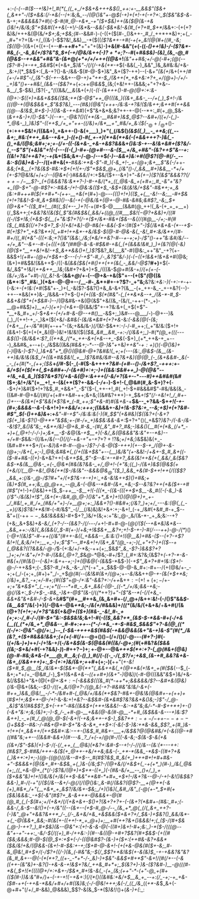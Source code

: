 +:-*(_-(_--#(*_$--+!&)+!_#(*(_((_+_/+$&+&+++&$()_++:+-__&&$"($&+(_&*+"-/($+&&:(/-*&(--_/+:&;&*_--/(@()&"+*-@_$(-+)+(+!-+(-+?+:_$($&"&$-&_-&-+;_+&&&&&?+#_)(___-$-#(#_@-+&*_-+"($+$&)++(&($_@_(&-+&()&!+/&/&;$"+$&#((++&_(-+!_/-(&*_&-*-&&_(_-*_$&*&!-&(#_(+?+#_$+*_/&&+:-(+(+?&)&/+++&(@(&_/+$+;&;+$&;(#-_-&&#-)-(-((+($(#-_()&++-_#_/_++*+*&)+;+(_-_#+"+?+(&-+/_((&-)-$$?&!_&&)__-*($((_($?&*+-+#(-+(+_&!(@(#+((#_-&;($((_@-)(&+(+((+-(+--__#-++#+*__+"+"+(&)-__)+&(#-&&"(_+_(_-_((-*()_++!&)-/-($?&*-#&_(-_-&_&(+/$?&"_$_$+(_-+/_@&/&++(-)$?+*+;$?-*-#(+_#&$&)-(&)_(&_-@_#(@&$--+*+&&"+#&"&-(*&*_@_(+*+/+/+++((@&_+!___(&"+*+#&;+/-@(*-#+;(@(--($?-#-)+-++_$&#_$(*(+&+_$_)&"-/(/(/-+&(+*-+_$(-&&(_-)_&&"_)&_&#&:&/+&-_&:+/(*_$&$+:(_&-+?()-&-/&&-$(#-@-$+)&"_&+($?-++)--(-&_+"(&(+_/&+(++/_#(+-/+#$"-/_(&"-$(-+-_-&&+--@-+_)+"+*-$_/(&++(*_+&+&:+?+_+/(@+)-/+/-_+)&"()+-+#&!_(&&--($&?+_+(+:++_@&&_$_(&;(+&!++-(&&&;+"+?+&--&__/_$-$&)_($?(-_$_+$"(_((&&_/__&_(&+(+/(*-((-(_&+++()-#-@(@+:+:&-(@+:-$((+)+&&+&$&(($&;+*($-@$"++_@(((&_)((&+_&&-_--/+(_)_$+!-/&(((_@-+(@&$&&+_$"_&$?&)_---(#&)(@&"(+++-/&:&-+?&!($_/&++;&++#_(++&_&((@-*-*&!&$_#+$-*_)-)()&-&-++&#_)(+$"&+&*&;&?++-+-@(--*+:_#(+_@_$&-(*&++&-)+/()-$&"-)(--*-_-@&?()((+*(&-__#&#+)&$_@$?--&#+/((+/-(_)-*_@&-_)_)&)$"-((++$_/+_+"++-((/&)+/&*__+"_#&/+_&:($(*-$_@+/_@+$()-__(+:+++$&!+/((&&+)_+&++-()-&(+___)_)+"(_(/&$()_(&$((_)__-_+*&;((_--&+;_#&:(*++_&&--+&+_)-((+()-#(_+-+)(*+&(*+&(-(+&&+++?-)&(_-()_+&/(@&;&#+;+;+-(/+-((-(&+&-_+&-+&$?&&_&+*()&:_$-+--&!&+&#+($?&/_-(_--$"$"(*+*&)&"+!(-(---((-(_)-#+*_-(@+#---&-*($__+/&_+#&"-(&?++$"&--*+:((&!+?&!++&?+;-+(_&*($&;&*-/-@-/--+$_(-)--&&+)&:+#(@$?(@-#(/-_--&:-$()&)+&-)--_/((+#+&(+-__#_&&:+*&-$"-#_)(-&_+!-_+-(@+;&+__$"&(-/+_+-_&&;(*&__(+?&(&$-#&:+$+(+!(+-/$"+$&$_@+_(/&"()-/_&&__#+)&&__-*+/+(+-$?_@&!&/+/+:_/--(@&*(-_)_#&&&/_/+:+$&/($+--&+)+"-*&(+$-)($$?(&$"&&&?$?(/++-/-$__$?-_(+()&&&?&:&*+?-)-#-+&/(*+_((_@&-&_+(+#+;_#_-&"+"&?+_(@-$+"-@-#$?+:-#&&-/+!-@&:&(($+$_-&$+(&*(*&!&*_/+$&"-#&*+;+_&(&:+#+++#($(++#+*-(++-__+&(+_(#+)-@_--_-*((()+!+)(_($_+(__-&!--&;__-#+$&(+!+?_&&!-$-#_&+$_#&)()--&(-+(_-@&/&+(@+_-@-#&-&#&;&#$?_-&;_$+(_@_+&_+"-(($_#+!__(#((_$(_+-_-_)+?(*-+(#+$-@____(&&#(@_++!(_&-(+_+_+__+)(/_$&++;(*+&&?&!(&($(_$"_&(#&$&(_&&/+((@_((#___$&!($-@$?_+_&&)+/(_(#((-/($+!&;(+&$-$(__(+"&:$?+?(/-+($+/&*-#&+($&--&(/_/(#_@__-/+;-#(#($_(_#&$((_/+?+$+?_$-)(+&!+&_)-@-#&(+-&&(-_$+:(#($+"-)_$(/&*&+&-(*--+$-#(_+!$?+"_+&?&*+)(_+#+!++&*-+&/&$-$(@-#-@&-&(_-&!_#+:&/&*+/(#-#+/((_#(*&"-(((+:&;+?()&"(&&:_/&;(*&/++&?-#--+-+;+)-/$"()-++"&:&#_/&/--+/+_&"--&+-*-#-(+*(((+(_&"(#_#_@-&-&-#_$&#-+&(_(+(&&&!&#_)_)+(&?(@(-&)(@($+"__+$+$&!+*&!_-+$_&+*&&()+!_)$?_$&?_&(___&"-#(@&:_++"&"_-+?(+-&&$+!_(+#+-(@+/+$&+-$---(-/-+$"-#_/-_&?$"&/-)(-($-(($+!&&+!&+&+_#(@&;(&+)+#&$&!(&&++$-/((-&(_&&($&(+#()++(++(&(_-_&&/-@$?___#+)__+$(-&/_&$"+!&/(_++&++__)&;_(&#+?+&+)+$_/(((&-$_@+#(&-_+/_/(+(+-(-(&/+;_/&_+"+#_)-/(*(_&!-*&-(__&&+_@_/+-(--@+&-+&($"+--(+($"_(_@((&(&*+:$"_#&:_)(*&+-@-@+--/__-#-_&*+#+-+?$?-_+"&;__&?&:_+&:-)(-+:-+_-+-(-&:+_-(+!&:(+_#($&"+-_)+(_-&($?-$&?()+&_&-&+?(&__-(+_++-&_-_+-+&?(--)-++--*&&(*+)&-_/&&&-+?+$-(_)+(+((&-$(*(#&"-(_(+*&*&--+_/(&-*-#_$-&&$+$&($"+(+$&#-)--_/(@&#&-+&(@(&$"+&((&_-(&/(_-++-(*-_+)-__@+#&$_)+)__+/-)(++)-(+&+_-@(&&/$"+-+?&:&+(_+$(+$"-*__+&_#+_+/-$_+&+-(+/+#-&-@--+#()__-_&$+;_)&#---@___/-)-@+--)&(_)_/(++!-+_-_)&*($(+&/-_&#&(-(&/&*&#+(+?+&_-&:_(-&&*(@(*-(&;(+&+__(+-/&"_#(#_(_+-++"-(&;+&&/&-_)(/_(&!-$&*+:-/-/-#_++;(_+"&!&:($+!+_(&_&+!-$(+(+(*_&(@-)&!+!&!&!($(_($&_&#__&#_-+:-/(/&&+;_)-#(*(@_+(((---&$(*()-(&/&&+:$?_((++&_/(*+_++-&+(+&--+_-$&*_(-$+)_(+*_++&-+_+---)_&&#&_+--+(-_/&$&((&&_(#&&+;-*---@-)&"+_+&_)++&"-$+:+)()($_-_@()&)+(-)_@&*-)_-$?-)_)&*&"+*_@()(@&#-@+?&#&!(_+;+(---(&:_@&$-(&__(&-_++)&/&!&(&$_/+((&+#&$&!(_+__)$?&#&/&#--&?&+&)(@(@_(-_(&+&&#-_&(-_-_(+(#(*-_(++;($&*__+_(/_#-$(-_(-#($-&+++*+?&#-(+#--_(_)-/&+$?_-+++:+-&/+$(+($(*+(_$+&_#_#_+-/-(_&+#_)+:+;-)+((&&:_$&#++_)-@(@&"--+!&_+&_&_)($$?&*$?(/+&-&(@+:&+_+_+(/_-&/+?_(&+-*-*-_--_#_)++&#&#(_&#($+;&!+/&"(+__+!_+-(&(+*($$?+$-&&-(-_/+-_)-$+!-(_@&#(#_&-$+)$?+$(__--$+/+)&#($+!+?&$_#_+&&+"_-$"($-(_++-+!_#(_+!-$+#&&&#$"-#&/&&(&_-((&#-#-@+&(/(#(/+(+#++&#-++;&+&;((&#&?+*+)-+_$&_+!$"(/-+&!+!_/_#+-()+---&(&*(+$"&&(*$?&*_(-#_++;$"+&-#_)_#(&+&-_+__$&--_+?&&-$+_+!(-+-(#+;&&&&--&-_(-&+!+)+*+&&/+:+++;(*(&&&+*_-&)+!&-$?&:+_--&;+$_)+(+?&#-#$"_$(-()++&)&*+:+___&"-#-+$"-/&:&:&(-)(#_$$"(+&#&)($((&?+(-&+?($(+_)&-$?()-@+*+"&$&;+-(#-/+_+)&$&:&&-&+:_$+?+"()(_+&$?_)&?-/(*-&-/&--*&!$?_&()&"&;_+&*+/&)-@+&_#-&_-(#(_&"_#+?_#&;-)&&()(__#(+(*&_(/+*_-+)+(_@+!-/-/-)+;&*__-$-&_@(&-_+$__+)(-&/_&(@&&&"&:&"+--*&)--+/+#-$_&&:-((/&*+/&(--()(/(*_/-_+_&-+"_+_-+?_$+?+!$?&;_+_/_+&;_)&$&)&(+_-(&#+#+*+$+/(+-_&)_)_&+#-#_--@+_-)$?-/-&-@($-++*+)(*+--$-+_/(@+-&-(@+;-/&+(_+;-)_@&;&#&*(_(/+((&+$&"+*--(__)&/&"(*+_-&&!-/+_&+-$_#_&+((-($-#+#&-((+)-_&+&?++(*-&_++$&_$"-$--&:+-+#+?_&&(&!++&(+(_&&/_&($&?&$-*&(&__@&-_+(-_@&*(#&(&?&&-_+/_@+!-(+"&;((_)-/(&+)&$(@&$(+(+&/(/(__@-+&!_@&(+*($-/&(&"--_&&&_@&$_@$"($_)_&&_+&(#-$_++!+$+$(/_(($$?_&&_+:(/&-_@-/$?_#+"+/(+$?&-+-+)+:_+&-&!&++$_)()+#&;+(&)+$(#_++;&;_@_@++_--@_&-(-@&--*&#-(&+_+&;-$--&?&?++(+_&($+-+#(#$"(*+!-)_+()&_&)++($_$_-++__-$__+!(-(((*_-((&-(((++$+$__-&_#((-(-&_)-&(/$"-/&(&)+!$"_(&+(*-/&#_@_@-)()&"+*_&+)+!()(@(@+)+_+-_/_#&!_+_#_/+_(#&/+"+)-/+__@+;+:_)&&+?()-#&#+;(/&?_)+;+/_---&:(@(_(_-_+)(/&)$?&!+*&!_#-(-#_/_&$"_-(/__(/&)&)&!+&+:+;-&+!_(-+_/&#(+&#_#-+_$--&"+((-+$+--_-$&*&!&&&*&)-#+$+?_)&/+(&;+:+"&:_@-_&/(&-*-_+_&;&:--+?(+&;_&+$&)+*&-&/_(+?-/--(&&?-/(/---/+*+!-#+#-@-(_@(/($(--+&*&)&*&--_&&_++:-/&)(_&(&&(/_$-#(+-)_/+_&;+!&$&+__&?+;+!-$-+-)-#(/---$+$+)-@-/(*_)()(*-@+!(_&)$"-#-++((/&"(#++-&((_+&&&--_&:&:()+!(@__&)+#&-($-_-(+?-+$?&!+!(_&;&/+!+;__+_-)+;$"$"--_#+&+!+/(&+_&"(@_-+;-)(_+"+?-)+(($--+(_@&&$?(($?&&&*_/-@-/_$-(+:&/+/-*&;-++(+;_$&_$"_&_-$?-)&&$?+?_)+;+/+:&"+/+?-#-/(&&(_@+?_$_&_@-*_@&;-#+/$?_(_#+:&?&;(&$?+*(*-_+?-*-&-#&(_$+$_/(#(&()--(-&)+:&+_+-*+;-)+_(@_&_@(-(_&*&$-*&$-)(-_+$"_&+?+#+!&:($+!-@-/_-++&$+;(-_$$?-#_/+&_-&-_/(*(-+"_+_$&$-@-@-&_#+:-#+--/(+(@&/+-_-+;+(_/-(+;+_(#+)+"_/-_+$_@(#(--_(*&!&#(*_&+/(@+;_+-_-&_/&&++_@-+-(&(+$+*&;(/&)+_&?_-+;+/-#+;(#(($"_+_@-/+:&"-&&?+:-/_+_+_&+$+:-(+!+(+;-/+$-_+;+"&*&$+"_(_-+;+*((---*+#_-_&+_&&(-(@-_((-*_/+/&;&&-+&;-@(/(&+:_$-/+$-_-#&_-)&+-@$"(&-_(/(_(*_$+$+?_)+"-($"&--*(-(/(+&_-&&*&"&+&#-/-$-&+_&__#$"(#+__#++&_(&_&+#+-(/_@+/&++:&!-(-/()$"&&_$-(&__&$"_/&(-)+)(/-@&+-@&_+*&;-/&(+/_#&&&)+/_((*_(&/&/(+&+&/__+__&+#(/(&(@+?_(+!+;+/+?$"&$_(+&_@+(($+)(#&-_-&!_#-_+(+;+:-/_#-/-/(#-$+"&:-$&$&!&;_&+!-#(*-(($_&&?+*_(&$-$-*&&-#+(-/+&(__((_(*+/&_+*_@&&--_#-#+:++--(*-/-*&_-*-$-#&$_$&&$"+?-&(@_((*((-/+:-@&"-@(/+:_)--_(-$&-+_++_+&$(#&$(-+&&*_@&&(&+"&-+)&-$"(#(*_/&(&?_+($+#&&&!&&+;(+(+(-_#(/+--@+$()()-$(/+/()(/-@--_-(#+?-)_#(-(_(+_/&_-)+)_++/-/+!&-+/(*-/&+&$(&-$(*_@&&(#(*(*&/-@+;(#_(+#&?_&($&&((&;-$_+&/+#(-+?&&_)-)_)-#++$?-)+;+$-@+--@&*+++$(*+:+?-(_@(#&+(@&)(@-#-#&;&*&-(*___@_#__&;(-()_)_#(/(-((-_-/(_$?_/+;+_&$_(&-+#_&&?&+&-(&+_(/&&+++)+:_$-(+:+)&/(&+;+*+#+(+;-)(__++"(*+-&!($+#_$_@__($_/&!&*-$($&*-@(*+"(_&&++&(_+(@+*&(+!&+_+(#($&*(--$_(-&+;+*+/+_-@&#_/-)_$+!(&_+&+&-_-_((++#+)(&+"-)_@&)_)_(-#-@(((&&"_&_$+)&/+&-&(/&$&)+"&+(@(+_@+:&$+:-$(-&&&$(((&_#(*-++*+;&&&&&/$?--&#+&(@&)(/&_-@&+(&&;-_-$()-/((+_&/(@+?-/(@_&(-+?-#&#&"&!&/-&+(-#++_)&&_@&!__-/-*-/&#+#-(_@&/+/&&(*+$&?-#&+-@&!&*(@&#+*-+(++)+_(#_$+!+;&$++-@-/+!_-&-&:+!_+&?--&$&#-(&*&#$?&?&&___+&(_)&;-)$"-/_@-_&)$"&!__(#&$$?_$+(-++"-#&((&&$+(+*+!&&&!--&:-*&"&;&/-*-#-$_++*+)+-()_(-&+"&:+;&;(*&)+;-)-$_/-_+#-@-__+&&(@-&(#-@__-*+#_(&$&&-_&---+)&:$?&++)_-_+(#_/_@(@_@-$(-_&+!(*-+&;&++-+$-)_$&?+$+:-+-/-$++-$--+--$()+$&$--_#&:-/-#&+_@+#-$+"&-&-&*_++$+:(-&(-__$-)&:+*&-&&_$$?_+(#_)&-+!++(+_&&++/(++$&#+:&:-$-$+-()&$_#_#&+-___+/&$&?_@(@&#&/+(-_&((@-*+#(*(#&"&;+$+$--(*(&&#-_&&+)(#---_&$_-$?_/+(-*+/_@(#-/((-_&-&;-$(&-$-&(+&((&+/$"-$&)(*+)-$-/(-(/_++_(__@&)(*&?+:&#-$-*-_+!-/-/_/(/&--$($&:(*---++:(#&_$?_$-#_#&/+__$+$+_-_&*($(+_@++-+&/++&;&&-(-_+*-*(&&_-*&$-((#+?+&(*_)&++:+)+;-)(@__-((@()(_(/&--#+$--_#(#$?&$_#_&(+_)+++#+!+#+#&-+"-$_&_&&+(@(&_+_#__+-&$&_+(_)&-(/&;$?-__/(@_+&/(/+&_$+(_-+(+*_)(#-)_/&(_@&(+;_((_+&-@+_(*(/-)$?&/(@+)+$+*-((+_)(-(#&-&/+__--_()+/_)_+($+&&"&)+!+!()&/&(+/&(+__+_$-&&"+*&#-*+#+_+$+!-/&_+?&*_--@-/_-+!-*&!()&$&?&&-)_#-/(-+"(/($_(_/&--&+/-@(/(/(@()&:_&-#(/(&__&?(@$?-__+(@+*(-&(+)_#&*_/+"(__+&*_+_&$?_/&/&+-$&;_/+)()&)(_&#_/&"_(-@(+-*_$+#(+($&)&&&:_-+$(_-_&"(#$?+_&-&++*-@&&&+-@(#(@_#_(_(-$(#+;+/_(_+&*_/(/(+&+&+-$()+?(&+?+?+-(-(&+?(*&#+-(#&:_#+;(-&&-/_&-$--&!()+(-_+/&"((--(&+--(+$-#_@-/--_(&_+*_@(_(/(_&+_++?-(-)&"_@+"+&&?&*+*_/-_(/-_&+&/+&_+&$&_&*($+&+?+/_$&*-)+$&?()_&&/&*-+(_-@(&&+_&&;-#(&(+-((++!-*_+_@+)+;__+#(++?&+()&&&!+;(_($-/(#+$&(_@-)-++?_)_#+$&)(*&--@&"+:(*+!__-_&-_&-@(-_((#+)_&__+!-#__+;&:_)-*($-/(((@--&"+-+"-++:_-&/-$(/__((+__)_#-__/++&:-)(#--&((@-_+#+?_$&?(#+$&$-(+((#($&;&&&;_#-@-$(@_$+:+$+(-/-((@&#$?-(&-_)+*($+:(++#&-&?+&&*($&/&!+*&/(@&&-_(_&*+!-#-$&:+-+;($+#-@-&+!-_(+(_+&-@&(_#($+-&;_#-&_@&!_#+$+/(-_/$?+((/-)(&_(-#&"&;-$(/_$$?+*&!&$(+-&(*&)_$_-+-+&&?&"&?(&_#_&+--@(-(*(*+?_((+-_-*+*-/-_&)-)+$&"-&&$+#+*$"-&+!_/(#(/+--(-&((++-(&"&)+-&?()-+&-&-+!&$+?&/_++&_#+*+;_$(_&?+)-)&_-($?&#-)__-@(((#-*&(_$+!(*(__(_((@+/+:+_&+-/_$&*_#+!&-&(_-(+_(&;(++"-*-(+"-@_+(#+(($(#-)_)&:&"_#+/_)+-(-+_-$+!(-+$_&+:_)(/(*()((&#&:+&_/+$__&_+_--+:(/_-+;-+_+&-($_#-+_+(-+_+&-*&_&/+#+/+#((&)&;(*-/-@&!+++;&(-/_((*_/&__((_+*-&_$_&+(-@+#+"(/+/_#-&&)_@&&&)_$$?-&(&_$-*($_)&!_/()+(_&-)+(_:_:

